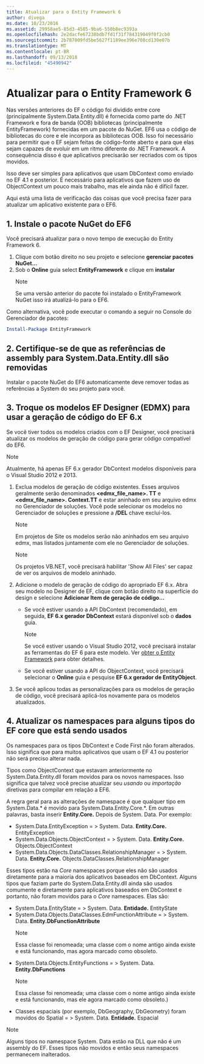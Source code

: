 ```yaml
---
title: Atualizar para o Entity Framework 6
author: divega
ms.date: 10/23/2016
ms.assetid: 29958ae5-85d3-4585-9ba6-550b8ec9393a
ms.openlocfilehash: 2e2dacfe67238bdb7fd1f31f784319049f0f2cb0
ms.sourcegitcommit: 2b787009fd5be5627f1189ee396e708cd130e07b
ms.translationtype: MT
ms.contentlocale: pt-BR
ms.lasthandoff: 09/13/2018
ms.locfileid: "45490942"
---
```

# <a name="upgrading-to-entity-framework-6"></a>Atualizar para o Entity Framework 6

Nas versões anteriores do EF o código foi dividido entre core (principalmente System.Data.Entity.dll) é fornecida como parte do .NET Framework e fora de banda (OOB) bibliotecas (principalmente EntityFramework) fornecidas em um pacote do NuGet. EF6 usa o código de bibliotecas do core e ele incorpora as bibliotecas OOB. Isso foi necessário para permitir que o EF sejam feitas de código-fonte aberto e para que elas sejam capazes de evoluir em um ritmo diferente do .NET Framework. A consequência disso é que aplicativos precisarão ser recriados com os tipos movidos.

Isso deve ser simples para aplicativos que usam DbContext como enviado no EF 4.1 e posterior. É necessário para aplicativos que fazem uso de ObjectContext um pouco mais trabalho, mas ele ainda não é difícil fazer.

Aqui está uma lista de verificação das coisas que você precisa fazer para atualizar um aplicativo existente para o EF6.

## <a name="1-install-the-ef6-nuget-package"></a>1. Instale o pacote NuGet do EF6

Você precisará atualizar para o novo tempo de execução do Entity Framework 6.

1. Clique com botão direito no seu projeto e selecione **gerenciar pacotes NuGet...**  
2. Sob o **Online** guia select **EntityFramework** e clique em **instalar**  
   > [!NOTE]
   > Se uma versão anterior do pacote foi instalado o EntityFramework NuGet isso irá atualizá-lo para o EF6.

Como alternativa, você pode executar o comando a seguir no Console do Gerenciador de pacotes:

``` powershell
Install-Package EntityFramework
```

## <a name="2-ensure-that-assembly-references-to-systemdataentitydll-are-removed"></a>2. Certifique-se de que as referências de assembly para System.Data.Entity.dll são removidas

Instalar o pacote NuGet do EF6 automaticamente deve remover todas as referências a System do seu projeto para você.

## <a name="3-swap-any-ef-designer-edmx-models-to-use-ef-6x-code-generation"></a>3. Troque os modelos EF Designer (EDMX) para usar a geração de código do EF 6.x

Se você tiver todos os modelos criados com o EF Designer, você precisará atualizar os modelos de geração de código para gerar código compatível do EF6.

> [!NOTE]
> Atualmente, há apenas EF 6.x gerador DbContext modelos disponíveis para o Visual Studio 2012 e 2013.

1. Exclua modelos de geração de código existentes. Esses arquivos geralmente serão denominados  **\<edmx_file_name\>. TT** e  **\<edmx_file_name\>. Context.TT** e estar aninhado em seu arquivo edmx no Gerenciador de soluções. Você pode selecionar os modelos no Gerenciador de soluções e pressione a **/DEL** chave excluí-los.  
   > [!NOTE]
   > Em projetos de Site os modelos serão não aninhados em seu arquivo edmx, mas listados juntamente com ele no Gerenciador de soluções.  

   > [!NOTE]
   > Os projetos VB.NET, você precisará habilitar 'Show All Files' ser capaz de ver os arquivos de modelo aninhado.
2. Adicione o modelo de geração de código do apropriado EF 6.x. Abra seu modelo no Designer de EF, clique com botão direito na superfície do design e selecione **Adicionar Item de geração de código...**
    - Se você estiver usando a API DbContext (recomendado), em seguida, **EF 6.x gerador DbContext** estará disponível sob o **dados** guia.  
      > [!NOTE]
      > Se você estiver usando o Visual Studio 2012, você precisará instalar as ferramentas do EF 6 para este modelo. Ver [obter o Entity Framework](~/ef6/fundamentals/install.md) para obter detalhes.  

    - Se você estiver usando a API do ObjectContext, você precisará selecionar o **Online** guia e pesquise **EF 6.x gerador de EntityObject**.  
3. Se você aplicou todas as personalizações para os modelos de geração de código, você precisará aplicá-los novamente para os modelos atualizados.

## <a name="4-update-namespaces-for-any-core-ef-types-being-used"></a>4. Atualizar os namespaces para alguns tipos do EF core que está sendo usados

Os namespaces para os tipos DbContext e Code First não foram alterados. Isso significa que para muitos aplicativos que usam o EF 4.1 ou posterior não será preciso alterar nada.

Tipos como ObjectContext que estavam anteriormente no System.Data.Entity.dll foram movidos para os novos namespaces. Isso significa que talvez você precise atualizar seu *usando* ou *importação* diretivas para compilar em relação a EF6.

A regra geral para as alterações de namespace é que qualquer tipo em System.Data.* é movido para System.Data.Entity.Core.*. Em outras palavras, basta inserir **Entity.Core.** Depois de System. Data. Por exemplo:

- System.Data.EntityException = > System. Data. **Entity.Core.** EntityException  
- System.Data.Objects.ObjectContext = > System. Data. **Entity.Core.** Objects.ObjectContext  
- System.Data.Objects.DataClasses.RelationshipManager = > System. Data. **Entity.Core.** Objects.DataClasses.RelationshipManager  

Esses tipos estão na *Core* namespaces porque eles não são usados diretamente para a maioria dos aplicativos baseados em DbContext. Alguns tipos que faziam parte do System.Data.Entity.dll ainda são usados comumente e diretamente para aplicativos baseados em DbContext e portanto, não foram movidos para o *Core* namespaces. Elas são:

- System.Data.EntityState = > System. Data. **Entidade.** EntityState  
- System.Data.Objects.DataClasses.EdmFunctionAttribute = > System. Data. **Entity.DbFunctionAttribute**  
  > [!NOTE]
  > Essa classe foi renomeada; uma classe com o nome antigo ainda existe e está funcionando, mas agora marcado como obsoleto.  
- System.Data.Objects.EntityFunctions = > System. Data. **Entity.DbFunctions**  
  > [!NOTE]
  > Essa classe foi renomeada; uma classe com o nome antigo ainda existe e está funcionando, mas ele agora marcado como obsoleto.)  
- Classes espaciais (por exemplo, DbGeography, DbGeometry) foram movidos do Spatial = > System. Data. **Entidade.** Espacial

> [!NOTE]
> Alguns tipos no namespace System. Data estão na DLL que não é um assembly do EF. Esses tipos não movidos e então seus namespaces permanecem inalterados.
